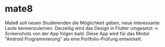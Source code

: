 # mate8

Mate8 soll neuen Studierenden die Möglichkeit geben, neue interessante Leute kennenzulernen. Derzeitig wird das Design in Flutter umgesetzt -> Screenshots von der App folgen bald. Diese App wird für das Modul "Android Programmierung" als eine Portfolio-Prüfung entwickelt.
